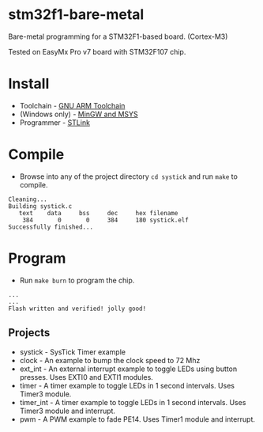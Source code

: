 # stm32f1-bare-metal

Bare-metal programming for a STM32F1-based board. (Cortex-M3)

Tested on EasyMx Pro v7 board with STM32F107 chip.

# Install
* Toolchain - [GNU ARM Toolchain](https://developer.arm.com/open-source/gnu-toolchain/gnu-rm/downloads)
* (Windows only) - [MinGW and MSYS ](http://www.mingw.org/)
* Programmer - [STLink](https://github.com/texane/stlink)

# Compile
* Browse into any of the project directory `cd systick` and run `make` to compile.
```
Cleaning...
Building systick.c
   text	   data	    bss	    dec	    hex	filename
    384	      0	      0	    384	    180	systick.elf
Successfully finished...
```

# Program
* Run `make burn` to program the chip.
```
...
...
Flash written and verified! jolly good!
```

## Projects
* systick - SysTick Timer example
* clock - An example to bump the clock speed to 72 Mhz
* ext_int - An external interrupt example to toggle LEDs using button presses. Uses EXTI0 and EXTI1 modules.
* timer - A timer example to toggle LEDs in 1 second intervals. Uses Timer3 module.
* timer_int - A timer example to toggle LEDs in 1 second intervals. Uses Timer3 module and interrupt.
* pwm - A PWM example to fade PE14. Uses Timer1 module and interrupt.
